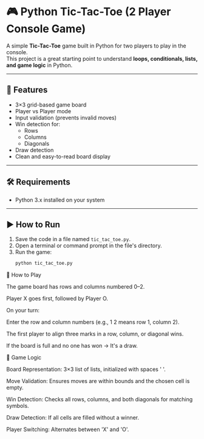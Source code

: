 # 🎮 Python Tic-Tac-Toe (2 Player Console Game)

A simple **Tic-Tac-Toe** game built in Python for two players to play in the console.  
This project is a great starting point to understand **loops, conditionals, lists, and game logic** in Python.

---

## 📌 Features
- 3×3 grid-based game board
- Player vs Player mode
- Input validation (prevents invalid moves)
- Win detection for:
  - Rows
  - Columns
  - Diagonals
- Draw detection
- Clean and easy-to-read board display

---

## 🛠 Requirements
- Python 3.x installed on your system

---

## ▶️ How to Run
1. Save the code in a file named `tic_tac_toe.py`.
2. Open a terminal or command prompt in the file's directory.
3. Run the game:
   ```bash
   python tic_tac_toe.py
🎯 How to Play

The game board has rows and columns numbered 0–2.

Player X goes first, followed by Player O.

On your turn:

Enter the row and column numbers (e.g., 1 2 means row 1, column 2).

The first player to align three marks in a row, column, or diagonal wins.

If the board is full and no one has won → It's a draw.

🧠 Game Logic

Board Representation: 3×3 list of lists, initialized with spaces ' '.

Move Validation: Ensures moves are within bounds and the chosen cell is empty.

Win Detection: Checks all rows, columns, and both diagonals for matching symbols.

Draw Detection: If all cells are filled without a winner.

Player Switching: Alternates between 'X' and 'O'.


